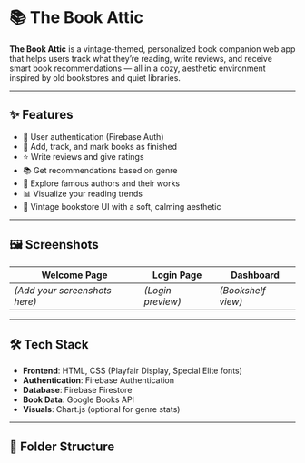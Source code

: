 # 📚 The Book Attic

**The Book Attic** is a vintage-themed, personalized book companion web app that helps users track what they’re reading, write reviews, and receive smart book recommendations — all in a cozy, aesthetic environment inspired by old bookstores and quiet libraries.

---

## ✨ Features

- 🪪 User authentication (Firebase Auth)
- 📖 Add, track, and mark books as finished
- ⭐ Write reviews and give ratings
- 📚 Get recommendations based on genre
- 🧠 Explore famous authors and their works
- 📊 Visualize your reading trends
- 🎨 Vintage bookstore UI with a soft, calming aesthetic

---

## 🖼️ Screenshots

| Welcome Page | Login Page | Dashboard |
|--------------|------------|-----------|
| *(Add your screenshots here)* | *(Login preview)* | *(Bookshelf view)* |

---

## 🛠️ Tech Stack

- **Frontend**: HTML, CSS (Playfair Display, Special Elite fonts)
- **Authentication**: Firebase Authentication
- **Database**: Firebase Firestore
- **Book Data**: Google Books API
- **Visuals**: Chart.js (optional for genre stats)

---

## 🧩 Folder Structure

